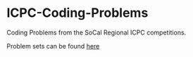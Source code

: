 # ICPC-Coding-Problems
Coding Problems from the SoCal Regional ICPC competitions.

Problem sets can be found [here](https://socalcontest.org/current/index.shtml)
